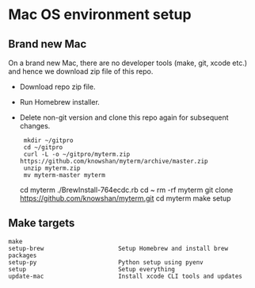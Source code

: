 # Mac OS environment setup
## Brand new Mac
On a brand new Mac, there are no developer tools (make, git, xcode etc.) and hence we download zip file of this repo.
 * Download repo zip file.
 * Run Homebrew installer.
 * Delete non-git version and clone this repo again for subsequent changes.


        mkdir ~/gitpro
        cd ~/gitpro
        curl -L -o ~/gitpro/myterm.zip https://github.com/knowshan/myterm/archive/master.zip
        unzip myterm.zip
        mv myterm-master myterm
	cd myterm
        ./BrewInstall-764ecdc.rb
        cd ~
        rm -rf myterm
        git clone https://github.com/knowshan/myterm.git
        cd myterm
        make setup


## Make targets
	make
	setup-brew                     Setup Homebrew and install brew packages
	setup-py                       Python setup using pyenv
	setup                          Setup everything
	update-mac                     Install xcode CLI tools and updates
